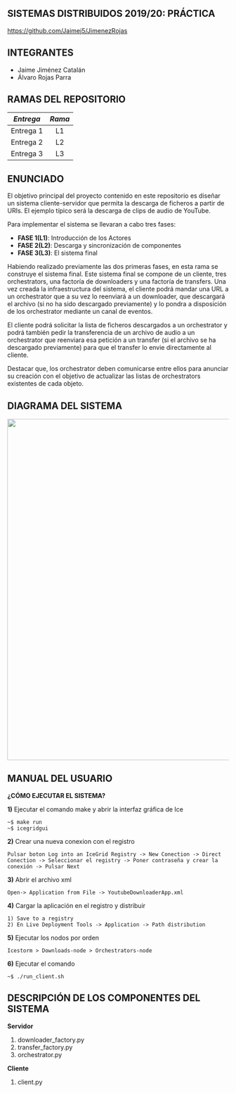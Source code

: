 ## SISTEMAS DISTRIBUIDOS 2019/20: PRÁCTICA
https://github.com/Jaimej5/JimenezRojas

## INTEGRANTES
* Jaime Jiménez Catalán
* Álvaro Rojas Parra

## RAMAS DEL REPOSITORIO

| *Entrega*        | *Rama*          |
| ------------- |:-------------:|
| Entrega 1     | L1 |
| Entrega 2      | L2      |
| Entrega 3 | L3      |

## ENUNCIADO
El objetivo principal del proyecto contenido en este repositorio es diseñar un sistema cliente-servidor 
que permita la descarga de ficheros a partir de URIs. El ejemplo típico será la descarga de clips de audio
de YouTube.

Para implementar el sistema se llevaran a cabo tres fases:
* **FASE 1(L1)**: Introducción de los Actores
* **FASE 2(L2)**: Descarga y sincronización de componentes
* **FASE 3(L3)**: El sistema final

Habiendo realizado previamente las dos primeras fases, en esta rama se construye el sistema final. Este sistema final se compone
de un cliente, tres orchestrators, una factoría de downloaders y una factoría de transfers.
Una vez creada la infraestructura del sistema, el cliente podrá mandar una URL a un orchestrator que a su vez lo reenviará
a un downloader, que descargará el archivo (si no ha sido descargado previamente) y lo pondra a disposición de los
orchestrator mediante un canal de eventos.

El cliente podrá solicitar la lista de ficheros descargados a un orchestrator y podrá también pedir la transferencia de un archivo
de audio a un orchestrator que reenviara esa petición a un transfer (si el archivo se ha descargado previamente) para que el
transfer lo envie directamente al cliente.

Destacar que, los orchestrator deben comunicarse entre ellos para anunciar su creación con el objetivo de actualizar las listas
de orchestrators existentes de cada objeto.

## DIAGRAMA DEL SISTEMA
<p align="center">
  <img width="653" height="776" src="https://i.gyazo.com/f079e813d0bf8f8909f31fd5fa9b68e8.png">
</p>

## MANUAL DEL USUARIO
**¿CÓMO EJECUTAR EL SISTEMA?**

**1)** Ejecutar el comando make y abrir la interfaz gráfica de Ice
```
~$ make run
~$ icegridgui
```
**2)** Crear una nueva conexion con el registro
```
Pulsar boton Log into an IceGrid Registry -> New Conection -> Direct Conection -> Seleccionar el registry -> Poner contraseña y crear la conexión -> Pulsar Next
```
**3)** Abrir el archivo xml
```
Open-> Application from File -> YoutubeDownloaderApp.xml
```
**4)** Cargar la aplicación en el registro y distribuir
```
1) Save to a registry
2) En Live Deployment Tools -> Application -> Path distribution
```
**5)** Ejecutar los nodos por orden
```
Icestorm > Downloads-node > Orchestrators-node
```
**6)** Ejecutar el comando
```
~$ ./run_client.sh
```

## DESCRIPCIÓN DE LOS COMPONENTES DEL SISTEMA
**Servidor**
1) downloader_factory.py
2) transfer_factory.py
3) orchestrator.py

**Cliente**
1) client.py

